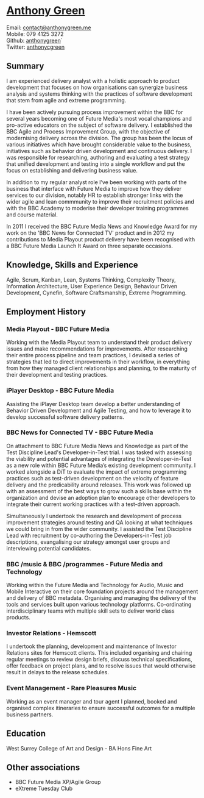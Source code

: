# [Anthony Green](contact@anthonygreen.me) #

Email: [contact@anthonygreen.me](contact@anthonygreen.me)                                       
Mobile: 079 4125 3272                                                                           
Github: [anthonygreen](http://www.github.com/anthonygreen)`  
Twitter: [anthonycgreen](http://www.twitter.com/anthonycgreen)

## Summary

I am experienced delivery analyst with a holistic approach to product development that focuses on how organisations can synergize business analysis and systems thinking with the practices of software development that stem from agile and extreme programming.  

I have been actively pursuing process improvement within the BBC for several years becoming one of Future Media's most vocal champions and pro-active educators on the subject of software delivery.  I established the BBC Agile and Process Improvement Group, with the objective of modernising delivery across the division. The group has been the locus of various initiatives which have brought considerable value to the business, initiatives such as behavior driven development and continuous delivery.  I was responsible for researching, authoring and evaluating a test strategy that unified development and testing into a single workflow and put the focus on establishing and delivering business value.  

In addition to my regular analyst role I’ve been working with parts of the business that interface with Future Media to improve how they deliver services to our division, notably HR to establish stronger links with the wider agile and lean commmunity to improve their recruitment policies and with the BBC Academy to moderise their developer training  programmes and course material.

In 2011 I received the BBC Future Media News and Knowledge Award for my work on the 'BBC News for Connected TV' product and in 2012 my contributions to Media Playout product delivery have been recognised with a BBC Future Media Launch It Award on three separate occasions.

## Knowledge, Skills and Experience

Agile, Scrum, Kanban, Lean, Systems Thinking, Complexity Theory, Information Architecture, User Experience Design, Behaviour Driven Development, Cynefin, Software Craftsmanship, Extreme Programming. 

## Employment History

### Media Playout - BBC Future Media ###

Working with the Media Playout team to understand their product delivery issues and make recommendations for improvements. 
After researching their entire process pipeline and team practices, I devised a series of strategies that led to direct improvements in their workflow, in everything from how they managed client relationships and planning, to the maturity of their development and testing practices.

###  iPlayer Desktop - BBC Future Media ###

Assisting the iPlayer Desktop team develop a better understanding of Behavior Driven Development and Agile Testing, and how to leverage it to develop successful software delivery patterns. 

### BBC News for Connected TV  - BBC Future Media ###

On attachment to BBC Future Media News and Knowledge as part of the Test Discipline Lead's Developer-in-Test trial. I was tasked with assessing the viability and potential advantages of integrating the Developer-in-Test as a new role within BBC Future Media’s existing development community. I worked alongside a DiT to evaluate the impact of extreme programming practices such as test-driven development on the velocity of feature delivery and the predicability around releases. This work was followed up with an assessment of the best ways to grow such a skills base within the organization and devise an adoption plan to encourage other developers to integrate their current working practices with a test-driven approach.  

Simultaneously I undertook the research and development of process improvement strategies around testing and QA looking at what techniques we could bring in from the wider community. I assisted the Test Discipline Lead with recruitment by co-authoring the Developers-in-Test job descriptions, evangalising our strategy amongst user groups and interviewing potential candidates.

### BBC /music & BBC /programmes -  Future Media and Technology ###

Working within the Future Media and Technology for Audio, Music and Mobile Interactive on their core foundation projects around the management and delivery of BBC metadata. Organising and managing the delivery of the tools and services built upon various technology platforms. Co-ordinating interdisciplinary teams with multiple skill sets to deliver world class products. 

### Investor Relations - Hemscott ###

I undertook the planning, development and maintenance of Investor Relations sites for Hemscott clients. This included organising and chairing regular meetings to review design briefs, discuss technical specifications, offer feedback on project plans, and to resolve issues that would otherwise result in delays to the release schedules. 

### Event Management - Rare Pleasures Music ###

Working as an event manager and tour agent I planned, booked and organised complex itineraries to ensure successful outcomes for a multiple business partners. 

## Education

West Surrey College of Art and Design - BA Hons Fine Art

## Other associations

* BBC Future Media XP/Agile Group
* eXtreme Tuesday Club